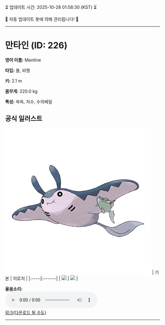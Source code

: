 
⏳ 업데이트 시간: 2025-10-28 01:58:30 (KST) ⏳

🤖 자동 업데이트 봇에 의해 관리됩니다! 🤖

---

# 만타인 (ID: 226)
**영어 이름:** Mantine

**타입:** 물, 비행

**키:** 2.1 m

**몸무게:** 220.0 kg

**특성:** 쓱쓱, 저수, 수의베일

## 공식 일러스트
![](https://raw.githubusercontent.com/PokeAPI/sprites/master/sprites/pokemon/other/official-artwork/226.png)
| 기본 | 이로치 |
|:----:|:------:|
| <img src="http://play.pokemonshowdown.com/sprites/ani/mantine.gif" width="200"> | <img src="http://play.pokemonshowdown.com/sprites/ani-shiny/mantine.gif" width="200"> |

**울음소리:**<br><audio controls src="https://raw.githubusercontent.com/PokeAPI/cries/main/cries/pokemon/latest/226.ogg"></audio><br> [링크(다운로드 될 수도)](https://raw.githubusercontent.com/PokeAPI/cries/main/cries/pokemon/latest/226.ogg)


---

